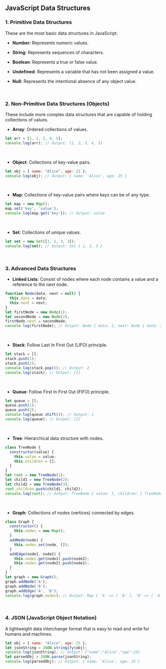 ## JavaScript Data Structures


### **1. Primitive Data Structures**
These are the most basic data structures in JavaScript.
&nbsp;

-  **Number**:
Represents numeric values.

- **String**:
Represents sequences of characters.

- **Boolean**: Represents a true or false value.

- **Undefined**: Represents a variable that has not been assigned a value.

- **Null:** Represents the intentional absence of any object value.

&nbsp;

### **2. Non-Primitive Data Structures (Objects)**

These include more complex data structures that are capable of holding collections of values.

- **Array**: Ordered collections of values.

```javascript
let arr = [1, 2, 3, 4, 5];
console.log(arr); // Output: [1, 2, 3, 4, 5]
```

&nbsp;

- **Object**: Collections of key-value pairs.

```javascript
let obj = { name: "Alice", age: 25 };
console.log(obj); // Output: { name: 'Alice', age: 25 }
```

&nbsp;

- **Map**: Collections of key-value pairs where keys can be of any type.

```javascript
let map = new Map();
map.set('key', 'value');
console.log(map.get('key')); // Output: value
```

&nbsp;

- **Set**: Collections of unique values.

```javascript
let set = new Set([1, 2, 3, 3]);
console.log(set); // Output: Set { 1, 2, 3 }
```

&nbsp;

### 3. Advanced Data Structures

- **Linked Lists**: Consist of nodes where each node contains a value and a reference to the next node.

``` javascript
function Node(data, next = null) {
  this.data = data;
  this.next = next;
}
let firstNode = new Node(1);
let secondNode = new Node(2);
firstNode.next = secondNode;
console.log(firstNode); // Output: Node { data: 1, next: Node { data: 2, next: null } }
```

&nbsp;

- **Stack**: Follow Last In First Out (LIFO) principle.

```javascript
let stack = [];
stack.push(1);
stack.push(2);
console.log(stack.pop()); // Output: 2
console.log(stack); // Output: [1]
```

&nbsp;

- **Queue**: Follow First In First Out (FIFO) principle.

```javascript
let queue = [];
queue.push(1);
queue.push(2);
console.log(queue.shift()); // Output: 1
console.log(queue); // Output: [2]
```

&nbsp;

- **Tree**: Hierarchical data structure with nodes.

```javascript
class TreeNode {
  constructor(value) {
    this.value = value;
    this.children = [];
  }
}
let root = new TreeNode(1);
let child1 = new TreeNode(2);
let child2 = new TreeNode(3);
root.children.push(child1, child2);
console.log(root); // Output: TreeNode { value: 1, children: [ TreeNode { value: 2, children: [] }, TreeNode { value: 3, children: [] } ] }
```
&nbsp;

- **Graph**: Collections of nodes (vertices) connected by edges.

``` javascript
class Graph {
  constructor() {
    this.nodes = new Map();
  }
  addNode(node) {
    this.nodes.set(node, []);
  }
  addEdge(node1, node2) {
    this.nodes.get(node1).push(node2);
    this.nodes.get(node2).push(node1);
  }
}
let graph = new Graph();
graph.addNode('A');
graph.addNode('B');
graph.addEdge('A', 'B');
console.log(graph.nodes); // Output: Map { 'A' => [ 'B' ], 'B' => [ 'A' ] }
```

&nbsp;

### 4. JSON (JavaScript Object Notation)
A lightweight data interchange format that is easy to read and write for humans and machines.

``` javascript
let obj = { name: "Alice", age: 25 };
let jsonString = JSON.stringify(obj);
console.log(jsonString); // Output: {"name":"Alice","age":25}
let parsedObj = JSON.parse(jsonString);
console.log(parsedObj); // Output: { name: 'Alice', age: 25 }
```